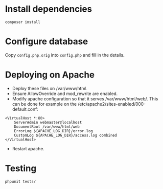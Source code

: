 Install dependencies
====================

```
composer install
```

Configure database
==================

Copy `config.php.orig` into `config.php` and fill in the details. 

Deploying on Apache
===================

* Deploy these files on /var/www/html. 
* Ensure AllowOverride and mod_rewrite are enabled.
* Modify apache configuration so that it serves /var/www/html/web/. This
can be done for example on the /etc/apache2/sites-enabled/000-default.conf:

```
<VirtualHost *:80>
	ServerAdmin webmaster@localhost
	DocumentRoot /var/www/html/web
	ErrorLog ${APACHE_LOG_DIR}/error.log
	CustomLog ${APACHE_LOG_DIR}/access.log combined
</VirtualHost>
```

* Restart apache.

Testing
=======

```
phpunit tests/
```
